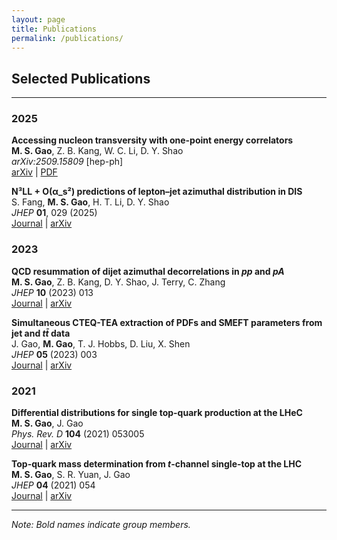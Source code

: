 ```yaml
---
layout: page
title: Publications
permalink: /publications/
---
```


## Selected Publications

---

### 2025

**Accessing nucleon transversity with one-point energy correlators**  
**M. S. Gao**, Z. B. Kang, W. C. Li, D. Y. Shao  
*arXiv:2509.15809* [hep-ph]  
[arXiv](https://arxiv.org/abs/2509.15809) | [PDF](https://arxiv.org/pdf/2509.15809.pdf)

**N³LL + O(α_s²) predictions of lepton–jet azimuthal distribution in DIS**  
S. Fang, **M. S. Gao**, H. T. Li, D. Y. Shao  
*JHEP* **01**, 029 (2025)  
[Journal](https://doi.org/10.1007/JHEP01(2025)029) | [arXiv](https://arxiv.org/abs/2410.XXXXX)

### 2023

**QCD resummation of dijet azimuthal decorrelations in *pp* and *pA***  
**M. S. Gao**, Z. B. Kang, D. Y. Shao, J. Terry, C. Zhang  
*JHEP* **10** (2023) 013  
[Journal](https://doi.org/10.1007/JHEP10(2023)013) | [arXiv](https://arxiv.org/abs/2303.XXXXX)

**Simultaneous CTEQ-TEA extraction of PDFs and SMEFT parameters from jet and *tt̄* data**  
J. Gao, **M. Gao**, T. J. Hobbs, D. Liu, X. Shen  
*JHEP* **05** (2023) 003  
[Journal](https://doi.org/10.1007/JHEP05(2023)003) | [arXiv](https://arxiv.org/abs/2211.XXXXX)

### 2021

**Differential distributions for single top-quark production at the LHeC**  
**M. S. Gao**, J. Gao  
*Phys. Rev. D* **104** (2021) 053005  
[Journal](https://doi.org/10.1103/PhysRevD.104.053005) | [arXiv](https://arxiv.org/abs/2106.XXXXX)

**Top-quark mass determination from *t*-channel single-top at the LHC**  
**M. S. Gao**, S. R. Yuan, J. Gao  
*JHEP* **04** (2021) 054  
[Journal](https://doi.org/10.1007/JHEP04(2021)054) | [arXiv](https://arxiv.org/abs/2012.XXXXX)

---

*Note: Bold names indicate group members.*

